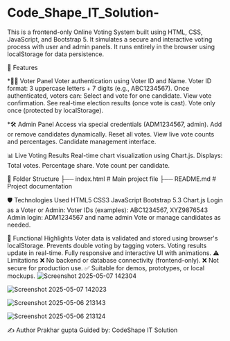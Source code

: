 # Code_Shape_IT_Solution-
This is a frontend-only Online Voting System built using HTML, CSS, JavaScript, and Bootstrap 5. It simulates a secure and interactive voting process with user and admin panels.
It runs entirely in the browser using localStorage for data persistence.

🚀 Features

*🧑‍💼 Voter Panel Voter authentication using Voter ID and Name. Voter ID format: 3 uppercase letters + 7 digits (e.g., ABC1234567). Once authenticated, voters can: Select and vote for one candidate. View vote confirmation. See real-time election results (once vote is cast). Vote only once (protected by localStorage).

*🛠️ Admin Panel Access via special credentials (ADM1234567, admin). Add or remove candidates dynamically. Reset all votes. View live vote counts and percentages. Candidate management interface.

📊 Live Voting Results Real-time chart visualization using Chart.js. Displays: Total votes. Percentage share. Vote count per candidate.

📂 Folder Structure 
├── index.html # Main project file
├── README.md # Project documentation

🛡️ Technologies Used
HTML5 
CSS3 
JavaScript
Bootstrap 5.3
Chart.js
Login as a Voter or Admin: Voter IDs (examples): ABC1234567, XYZ9876543
Admin login: ADM1234567 and name admin Vote or manage candidates as needed.

🧠 Functional Highlights Voter data is validated and stored using browser's localStorage. 
Prevents double voting by tagging voters. Voting results update in real-time.
Fully responsive and interactive UI with animations.
⚠️ Limitations
❌ No backend or database connectivity (frontend-only). 
❌ Not secure for production use.
✅ Suitable for demos, prototypes, or local mockups.
![Screenshot 2025-05-07 142304](https://github.com/user-attachments/assets/59303477-0f82-49c2-bc18-8ac09409b8ed)


![Screenshot 2025-05-07 142023](https://github.com/user-attachments/assets/c5bde23d-9811-49f3-b5cc-c0099d51fa86)

![Screenshot 2025-05-06 213143](https://github.com/user-attachments/assets/e42b5b2c-3910-4efd-8042-3a104b6ec3a9)

![Screenshot 2025-05-06 213124](https://github.com/user-attachments/assets/f3299b6b-59a8-4ba1-bd84-2f9a2418cc05)



✍️ Author Prakhar gupta Guided by: CodeShape IT Solution
